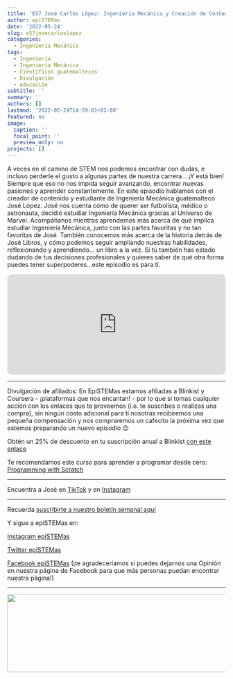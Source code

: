 ```yaml
---
title: 'E57 José Carlos López: Ingeniería Mecánica y Creación de Contenido'
author: epiSTEMas
date: '2022-05-24'
slug: e57josecarloslopez
categories:
  - Ingeniería Mecánica
tags:
  - Ingeniería
  - Ingeniería Mecánica
  - Científicos guatemaltecos
  - Divulgación
  - educación
subtitle: ''
summary: ''
authors: []
lastmod: '2022-05-24T14:59:01+02:00'
featured: no
image:
  caption: ''
  focal_point: ''
  preview_only: no
projects: []
---
```


A veces en el camino de STEM nos podemos encontrar con dudas, e incluso perderle el gusto a algunas partes de nuestra carrera… ¡Y está bien! Siempre que eso no nos impida seguir avanzando, encontrar nuevas pasiones y aprender constantemente. En este episodio hablamos con el creador de contenido y estudiante de Ingeniería Mecánica guatemalteco José López. José nos cuenta cómo de querer ser futbolista, médico o astronauta, decidió estudiar Ingeniería Mecánica gracias al Universo de Marvel. Acompáñanos mientras aprendemos más acerca de qué implica estudiar Ingeniería Mecánica, junto con las partes favoritas y no tan favoritas de José. También conocemos más acerca de la historia detrás de José Libros, y cómo podemos seguir ampliando nuestras habilidades, reflexionando y aprendiendo… un libro a la vez. Si tú también has estado dudando de tus decisiones profesionales y quieres saber de qué otra forma puedes tener superpoderes…este episodio es para tí. 

<iframe style="border-radius:12px" src="https://open.spotify.com/embed/episode/4KWchzHxK2JKlXKE44tIyk?utm_source=generator&theme=0" width="100%" height="232" frameBorder="0" allowfullscreen="" allow="autoplay; clipboard-write; encrypted-media; fullscreen; picture-in-picture"></iframe>

- - - - -

Divulgación de afiliados: En EpiSTEMas estamos afiliadas a Blinkist y Coursera - ¡plataformas que nos encantan! - por lo que si tomas cualquier acción con los enlaces que te proveemos (i.e. te suscribes o realizas una compra), sin ningún costo adicional para tí nosotras recibiremos una pequeña compensación y nos compraremos un cafecito la próxima vez que estemos preparando un nuevo episodio 😉


Obtén un 25% de descuento en tu suscripción anual a Blinkist [con este enlace](https://blinkist.o6eiov.net/c/2994553/1182216/10732)


Te recomendamos este curso para aprender a programar desde cero: [Programming with Scratch](imp.i384100.net/qn6drY)
<a id="crse:_pN6y0Z3EeeMtBKozo_2UA" href="https://imp.i384100.net/c/2994553/1242836/14726?prodsku=crse%3A_pN6y0Z3EeeMtBKozo_2UA&u=https%3A%2F%2Fwww.coursera.org%2Flearn%2Fprogramming-with-scratch&intsrc=PUI2_9419" target="_top"><img src="https://d3njjcbhbojbot.cloudfront.net/api/utilities/v1/imageproxy/https://coursera-course-photos.s3.amazonaws.com/93/7c5d50885c11e8ae0b834eb58f916a/ScratchCourseFinal.png?auto=format,compress" border="0" alt=""/></a>

- - - - -

Encuentra a José en [TikTok](https://www.tiktok.com/@jose.libros?lang=en) y en [Instagram](https://www.instagram.com/jose.libros/)

- - - - -

Recuerda [suscribirte a nuestro boletín semanal aquí](http://eepurl.com/hyEnr1)

Y sigue a epiSTEMas en:

[Instagram epiSTEMas](https://www.instagram.com/epistemas/)  

[Twitter epiSTEMas](https://twitter.com/epiSTEMas_Pod)

[Facebook epiSTEMas](https://www.facebook.com/epiSTEMasPod) (¡te agradeceríamos si puedes dejarnos una Opinión en nuestra página de Facebook para que más personas puedan encontrar nuestra página!)

- - - - -


<a href="https://blinkist.o6eiov.net/c/2994553/815678/10732?subId1=EpiSTEMas&u=http%3A%2F%2Fwww.blinkist.com%3Firclickid%3D%7Bclickid%7D%26utm_medium%3Dpaid%26utm_campaign%3D%7Birpid%7D%26utm_source%3DImpact%26utm_term%3D%7Biradname%7D%26utm_content%3D%7Bircid%7D" target="_top" id="815678"><img src="//a.impactradius-go.com/display-ad/10732-815678" border="0" alt="" width="1456" height="180"/></a><img height="0" width="0" src="https://imp.pxf.io/i/2994553/815678/10732?subId1=EpiSTEMas" style="position:absolute;visibility:hidden;" border="0" />